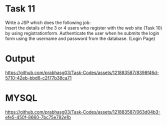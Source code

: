 # Task 11
<p>Write a JSP which does the following job:<br>
Insert the details of the 3 or 4 users who register with the web site (Task 10) by using 
registrationform. Authenticate the user when he submits the login form using the 
username and password from the database. (Login Page)</p>

# Output


https://github.com/prabhasg03/Task-Codes/assets/121883587/8398f46d-5710-42eb-bbd6-c2f77b38ca71



# MYSQL

https://github.com/prabhasg03/Task-Codes/assets/121883587/063d04b3-efe5-450f-8660-7bc75e782e1b


